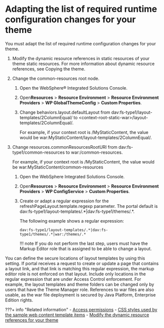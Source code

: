# Adapting the list of required runtime configuration changes for your theme

You must adapt the list of required runtime configuration changes for your theme.

1.  Modify the dynamic resource references in static resources of your theme static resources. For more information about dynamic resource references, see Copying the theme.

2.  Change the common-resources root node.

    1.  Open the WebSphere® Integrated Solutions Console.

    2.  Open**Resources** \> **Resource Environment** \> **Resource Environment Providers** \> **WP GlobalThemeConfig** \> **Custom Properties**.

    3.  Change behaviors.layout.defaultLayout from dav:fs-type1/layout-templates/2ColumnEqual/ to <context-root-static-war\>/layout-templates/2ColumnEqual/.

        For example, if your context root is /MyStaticContent, the value would be war:MyStaticContent/layout-templates/2ColumnEqual/.

3.  Change resources.commonResourcesRootURI from dav:fs-type1/common-resources to war:/common-resources.

    For example, if your context root is /MyStaticContent, the value would be war:MyStaticContent/common-resources

    1.  Open the WebSphere Integrated Solutions Console.

    2.  Open**Resources** \> **Resource Environment** \> **Resource Environment Providers** \> **WP ConfigService** \> **Custom Properties**.

    3.  Create or adapt a regular expression for the refreshPageLayout.template.regexp parameter. The portal default is dav:fs-type1/layout-templates/.\*\|dav:fs-type1/themes/.\*.

        The following example shows a regular expression:

        ```
        dav:fs-type1/layout-templates/.*|dav:fs-type1/themes/.*|war:/themes/.*
        ```

        !!! note
            If you do not perform the last step, users must have the Markup Editor role that is assigned to be able to change a layout.


You can define the secure locations of layout templates by using this setting. If portal receives a request to create or update a page that contains a layout link, and that link is matching this regular expression, the markup editor role is not enforced on that layout. Include only locations in the regular expression that are under Access Control enforcement. For example, the layout templates and theme folders can be changed only by users that have the Theme Manager role. References to war files are also usable, as the war file deployment is secured by Java Platform, Enterprise Edition rights.


???+ info "Related information"
    - [Access permissions](../../../../../deployment/manage/security/people/authorization/controlling_access/resources_roles/sec_acc_rights.md)
    - [CSS styles used by the sample web content template items](../../../../../manage_content/wcm_delivery/deliver_webcontent_on_dx/getting_started/creating_contentsamples/wcm_delivery_ctsamples_css.md)
    - [Modify the dynamic resource references for your theme](../../../customizing_theme/copying_theme/manual_copy_theme/creating_webdav_theme_copy/themeopt_cust_copy_modifystatres.md)

